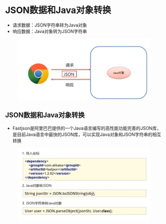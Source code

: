 # JSON数据和Java对象转换

* 请求数据：JSON字符串转为Java对象
* 响应数据：Java对象转为JSON字符串

<figure><img src="../.gitbook/assets/image (1).png" alt=""><figcaption></figcaption></figure>

## JSON数据和Java对象转换

* Fastjson是阿里巴巴提供的一个Java语言编写的高性能功能完善的JSON库，是目前Java语言中最快的JSON库，可以实现Java对象和JSON字符串的相互转换

<figure><img src="../.gitbook/assets/image (2).png" alt=""><figcaption></figcaption></figure>
